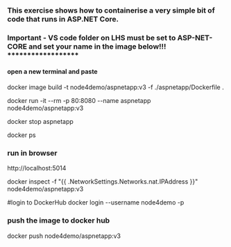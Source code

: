 ### This exercise shows how to containerise a very simple bit of code that runs in ASP.NET Core. 

### Important - VS code folder on LHS must be set to ASP-NET-CORE and set your name in the image below!!! ******************


#### open a new terminal and paste
docker image build -t node4demo/aspnetapp:v3 -f ./aspnetapp/Dockerfile . 

docker run -it --rm -p 80:8080 --name aspnetapp node4demo/aspnetapp:v3

docker stop aspnetapp

docker ps

### run in browser
http://localhost:5014

docker inspect -f "{{ .NetworkSettings.Networks.nat.IPAddress }}" node4demo/aspnetapp:v3

#login to DockerHub
docker login --username node4demo -p <password>

### push the image to docker hub
docker push node4demo/aspnetapp:v3

